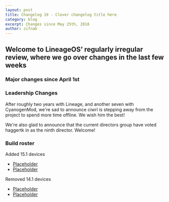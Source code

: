 ```yaml
---
layout: post
title: Changelog 19 - Clever changelog title here
category: blog
excerpt: Changes since May 25th, 2018
author: zifnab
---
```


## Welcome to LineageOS’ regularly irregular review, where we go over changes in the last few weeks

### Major changes since April 1st

### Leadership Changes

After roughly two years with Lineage, and another seven with CyanogenMod, we're sad to announce ciwrl is stepping away from the project to spend more time offline. We wish him the best!

We're also glad to announce that the current directors group have voted haggertk in as the ninth director. Welcome!

### Build roster

Added 15.1 devices

* [Placeholder](https://wiki.lineageos.org/devices/)
* [Placeholder](https://wiki.lineageos.org/devices/)

Removed 14.1 devices

* [Placeholder](https://wiki.lineageos.org/devices/)
* [Placeholder](https://wiki.lineageos.org/devices/)
